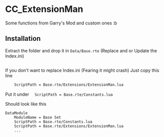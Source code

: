 
# CC_ExtensionMan

Some functions from Garry's Mod and custom ones :b

## Installation

Extract the folder and drop it in  `Data/Base.rte`
(Replace and or Update the Index.ini)
##
If you don't want to replace Index.ini (Fearing it might crash)
Just copy this line

```bash
	ScriptPath = Base.rte/Extensions/ExtensionMan.lua
```

Put it under `	ScriptPath = Base.rte/Constants.lua`

Should look like this
```
DataModule
	ModuleName = Base Set
	ScriptPath = Base.rte/Constants.lua
	ScriptPath = Base.rte/Extensions/ExtensionMan.lua
    ...
```
